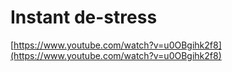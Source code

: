 # Instant de-stress

[https://www.youtube.com/watch?v=u0OBgihk2f8](https://www.youtube.com/watch?v=u0OBgihk2f8)
